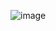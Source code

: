 ![image](https://github.com/Mikhail-068/Kotlin/assets/82748554/487b1e44-06ad-41ca-a6bb-348523341939)

